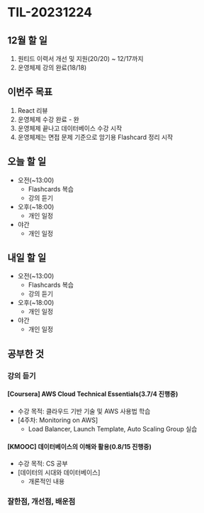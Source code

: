 # TIL-20231224

## 12월 할 일

1. 원티드 이력서 개선 및 지원(20/20) ~ 12/17까지
2. 운영체제 강의 완료(18/18)

## 이번주 목표

1. React 리뷰
2. 운영체제 수강 완료 - 완
3. 운영체제 끝나고 데이터베이스 수강 시작
4. 운영체제는 면접 문제 기준으로 암기용 Flashcard 정리 시작

## 오늘 할 일

- 오전(~13:00)
  - Flashcards 복습
  - 강의 듣기
- 오후(~18:00)
  - 개인 일정
- 야간
  - 개인 일정

## 내일 할 일

- 오전(~13:00)
  - Flashcards 복습
  - 강의 듣기
- 오후(~18:00)
  - 개인 일정
- 야간
  - 개인 일정

## 공부한 것

### 강의 듣기

#### [Coursera] AWS Cloud Technical Essentials(3.7/4 진행중)

- 수강 목적: 클라우드 기반 기술 및 AWS 사용법 학습
- [4주차: Monitoring on AWS]
  - Load Balancer, Launch Template, Auto Scaling Group 실습

#### [KMOOC] 데이터베이스의 이해와 활용(0.8/15 진행중)

- 수강 목적: CS 공부
- [데이터의 시대와 데이터베이스]
  - 개론적인 내용

### 잘한점, 개선점, 배운점
